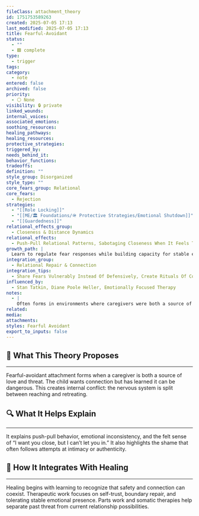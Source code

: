 ```yaml
---
fileClass: attachment_theory
id: 1751753589263
created: 2025-07-05 17:13
last_modified: 2025-07-05 17:13
title: Fearful-Avoidant
status:
  - ""
  - 🟩 complete
type:
  - trigger
tags: 
category:
  - note
entered: false
archived: false
priority:
  - ⚪ None
visibility: 🔒 private
linked_wounds: 
internal_voices: 
associated_emotions: 
soothing_resources: 
healing_pathways: 
healing_resources: 
protective_strategies: 
triggered_by: 
needs_behind_it: 
behavior_functions: 
tradeoffs: 
definition: ""
style_group: Disorganized
style_type: ""
core_fears_group: Relational
core_fears:
  - Rejection
strategies:
  - "[[Role Locking]]"
  - "[[ME/🏛️ Foundations/🪖 Protective Strategies/Emotional Shutdown]]"
  - "[[Guardedness]]"
relational_effects_group:
  - Closeness & Distance Dynamics
relational_effects:
  - Push-Pull Relational Patterns, Sabotaging Closeness When It Feels Threatening, Inconsistent Signals In Relationships
growth_path: |
  Learn to regulate fear responses while building capacity for stable emotional closeness and trust.
integration_group:
  - Relational Repair & Connection
integration_tips:
  - Share Fears Vulnerably Instead Of Defensively, Create Rituals Of Connection And Repair
influenced_by:
  - Stan Tatkin, Diane Poole Heller, Emotionally Focused Therapy
notes:
  - |
    Often forms in environments where caregivers were both a source of comfort and fear — e.g. chaotic, neglectful, or abusive homes.
related: 
media: 
attachments: 
styles: Fearful Avoidant
export_to_inputs: false
---
```

## 🧠 What This Theory Proposes
---
Fearful-avoidant attachment forms when a caregiver is both a source of love and threat. The child wants connection but has learned it can be dangerous. This creates internal conflict: the nervous system is split between reaching and retreating.

## 🔍 What It Helps Explain
---
It explains push-pull behavior, emotional inconsistency, and the felt sense of “I want you close, but I can’t let you in.” It also highlights the shame that often follows attempts at intimacy or authenticity.

## 🧩 How It Integrates With Healing
---
Healing begins with learning to recognize that safety and connection can coexist. Therapeutic work focuses on self-trust, boundary repair, and tolerating stable emotional presence. Parts work and somatic therapies help separate past threat from current relationship possibilities.
